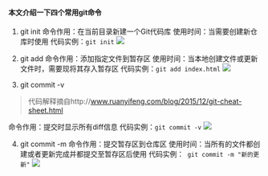 #### 本文介绍一下四个常用git命令

1. git init
命令作用：在当前目录新建一个Git代码库
使用时间：当需要创建新仓库时使用
代码实例：`git init`
![](https://upload-images.jianshu.io/upload_images/11827773-5d65ee73b5885f38.png?imageMogr2/auto-orient/strip%7CimageView2/2/w/1240)


2. git add
命令作用：添加指定文件到暂存区
使用时间：当本地创建文件或更新文件时，需要现将其存入暂存区
代码实例：`git add index.html`
![](https://upload-images.jianshu.io/upload_images/11827773-c48879435da98583.png?imageMogr2/auto-orient/strip%7CimageView2/2/w/1240)

3. git commit -v
>代码解释摘自http://www.ruanyifeng.com/blog/2015/12/git-cheat-sheet.html

命令作用：提交时显示所有diff信息 
代码实例：`git commit -v`
![](https://upload-images.jianshu.io/upload_images/11827773-34e6dfe939775af9.png?imageMogr2/auto-orient/strip%7CimageView2/2/w/1240)

4. git commit -m
命令作用：提交暂存区到仓库区
使用时间：当所有的文件都创建或者更新完成并都提交至暂存区后使用
代码实例：` git commit -m "新的更新"`
![](https://upload-images.jianshu.io/upload_images/11827773-a5ed735e7ad74794.png?imageMogr2/auto-orient/strip%7CimageView2/2/w/1240)



